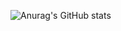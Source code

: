 ![Anurag's GitHub stats](https://github-readme-stats.vercel.app/api?username=aaronzzx&count_private=true&show_icons=true)
